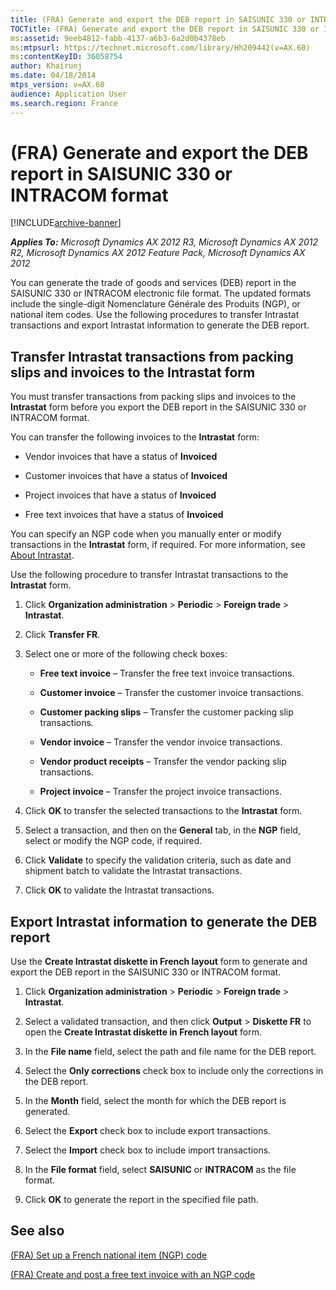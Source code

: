 ```yaml
---
title: (FRA) Generate and export the DEB report in SAISUNIC 330 or INTRACOM format
TOCTitle: (FRA) Generate and export the DEB report in SAISUNIC 330 or INTRACOM format
ms:assetid: 9eeb4812-fabb-4137-a6b3-6a2d0b4378eb
ms:mtpsurl: https://technet.microsoft.com/library/Hh209442(v=AX.60)
ms:contentKeyID: 36058754
author: Khairunj
ms.date: 04/18/2014
mtps_version: v=AX.60
audience: Application User
ms.search.region: France
---
```


# (FRA) Generate and export the DEB report in SAISUNIC 330 or INTRACOM format 


[!INCLUDE[archive-banner](includes/archive-banner.md)]


_**Applies To:** Microsoft Dynamics AX 2012 R3, Microsoft Dynamics AX 2012 R2, Microsoft Dynamics AX 2012 Feature Pack, Microsoft Dynamics AX 2012_

You can generate the trade of goods and services (DEB) report in the SAISUNIC 330 or INTRACOM electronic file format. The updated formats include the single-digit Nomenclature Générale des Produits (NGP), or national item codes. Use the following procedures to transfer Intrastat transactions and export Intrastat information to generate the DEB report.

## Transfer Intrastat transactions from packing slips and invoices to the Intrastat form

You must transfer transactions from packing slips and invoices to the **Intrastat** form before you export the DEB report in the SAISUNIC 330 or INTRACOM format.

You can transfer the following invoices to the **Intrastat** form:

  - Vendor invoices that have a status of **Invoiced**

  - Customer invoices that have a status of **Invoiced**

  - Project invoices that have a status of **Invoiced**

  - Free text invoices that have a status of **Invoiced**

You can specify an NGP code when you manually enter or modify transactions in the **Intrastat** form, if required. For more information, see [About Intrastat](about-intrastat.md).

Use the following procedure to transfer Intrastat transactions to the **Intrastat** form.

1.  Click **Organization administration** \> **Periodic** \> **Foreign trade** \> **Intrastat**.

2.  Click **Transfer FR**.

3.  Select one or more of the following check boxes:
    
      - **Free text invoice** – Transfer the free text invoice transactions.
    
      - **Customer invoice** – Transfer the customer invoice transactions.
    
      - **Customer packing slips** – Transfer the customer packing slip transactions.
    
      - **Vendor invoice** – Transfer the vendor invoice transactions.
    
      - **Vendor product receipts** – Transfer the vendor packing slip transactions.
    
      - **Project invoice** – Transfer the project invoice transactions.

4.  Click **OK** to transfer the selected transactions to the **Intrastat** form.

5.  Select a transaction, and then on the **General** tab, in the **NGP** field, select or modify the NGP code, if required.

6.  Click **Validate** to specify the validation criteria, such as date and shipment batch to validate the Intrastat transactions.

7.  Click **OK** to validate the Intrastat transactions.

## Export Intrastat information to generate the DEB report

Use the **Create Intrastat diskette in French layout** form to generate and export the DEB report in the SAISUNIC 330 or INTRACOM format.

1.  Click **Organization administration** \> **Periodic** \> **Foreign trade** \> **Intrastat**.

2.  Select a validated transaction, and then click **Output** \> **Diskette FR** to open the **Create Intrastat diskette in French layout** form.

3.  In the **File name** field, select the path and file name for the DEB report.

4.  Select the **Only corrections** check box to include only the corrections in the DEB report.

5.  In the **Month** field, select the month for which the DEB report is generated.

6.  Select the **Export** check box to include export transactions.

7.  Select the **Import** check box to include import transactions.

8.  In the **File format** field, select **SAISUNIC** or **INTRACOM** as the file format.

9.  Click **OK** to generate the report in the specified file path.

## See also

[(FRA) Set up a French national item (NGP) code](fra-set-up-a-french-national-item-ngp-code.md)

[(FRA) Create and post a free text invoice with an NGP code](fra-create-and-post-a-free-text-invoice-with-an-ngp-code.md)

  


